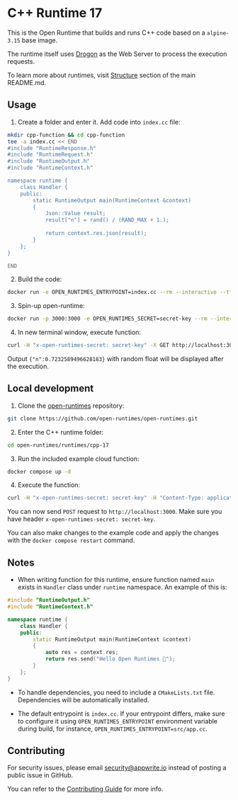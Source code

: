 
# C++ Runtime 17

This is the Open Runtime that builds and runs C++ code based on a `alpine-3.15` base image. 

The runtime itself uses [Drogon](https://github.com/drogonframework/drogon) as the Web Server to process the execution requests.

To learn more about runtimes, visit [Structure](https://github.com/open-runtimes/open-runtimes#structure) section of the main README.md.

## Usage

1. Create a folder and enter it. Add code into `index.cc` file:


```bash
mkdir cpp-function && cd cpp-function
tee -a index.cc << END
#include "RuntimeResponse.h"
#include "RuntimeRequest.h"
#include "RuntimeOutput.h"
#include "RuntimeContext.h"

namespace runtime {
    class Handler {
    public:
        static RuntimeOutput main(RuntimeContext &context)
        {
            Json::Value result;
            result["n"] = rand() / (RAND_MAX + 1.);
            
            return context.res.json(result);
        }
    };
}

END

```

2. Build the code:

```bash
docker run -e OPEN_RUNTIMES_ENTRYPOINT=index.cc --rm --interactive --tty --volume $PWD:/mnt/code openruntimes/cpp:v3-17 sh helpers/build.sh
```

3. Spin-up open-runtime:

```bash
docker run -p 3000:3000 -e OPEN_RUNTIMES_SECRET=secret-key --rm --interactive --tty --volume $PWD/code.tar.gz:/mnt/code/code.tar.gz:ro openruntimes/cpp:v3-17 sh helpers/start.sh "/usr/local/server/src/function/cpp_runtime"
```

4. In new terminal window, execute function:

```bash
curl -H "x-open-runtimes-secret: secret-key" -X GET http://localhost:3000/
```

Output `{"n":0.7232589496628183}` with random float will be displayed after the execution.

## Local development

1. Clone the [open-runtimes](https://github.com/open-runtimes/open-runtimes) repository:

```bash
git clone https://github.com/open-runtimes/open-runtimes.git
```

2. Enter the C++ runtime folder:

```bash
cd open-runtimes/runtimes/cpp-17
```

3. Run the included example cloud function:

```bash
docker compose up -d
```

4. Execute the function:

```bash
curl -H "x-open-runtimes-secret: secret-key" -H "Content-Type: application/json" -X POST http://localhost:3000/ -d '{"id": "4"}'
```

You can now send `POST` request to `http://localhost:3000`. Make sure you have header `x-open-runtimes-secret: secret-key`.

You can also make changes to the example code and apply the changes with the `docker compose restart` command.

## Notes

- When writing function for this runtime, ensure function named `main` exists in `Handler` class under `runtime` namespace. An example of this is:

```cpp
#include "RuntimeOutput.h"
#include "RuntimeContext.h"

namespace runtime {
    class Handler {
    public:
        static RuntimeOutput main(RuntimeContext &context)
        {
            auto res = context.res;
            return res.send("Hello Open Runtimes 👋");
        }
    };
}
```

- To handle dependencies, you need to include a `CMakeLists.txt` file. Dependencies will be automatically installed.

- The default entrypoint is `index.cc`. If your entrypoint differs, make sure to configure it using `OPEN_RUNTIMES_ENTRYPOINT` environment variable during build, for instance, `OPEN_RUNTIMES_ENTRYPOINT=src/app.cc`.

## Contributing

For security issues, please email security@appwrite.io instead of posting a public issue in GitHub.

You can refer to the [Contributing Guide](https://github.com/open-runtimes/open-runtimes/blob/main/CONTRIBUTING.md) for more info.
